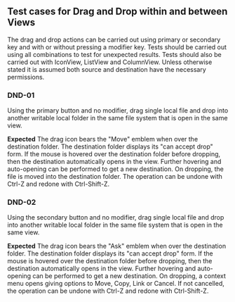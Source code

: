 
## Test cases for Drag and Drop within and between Views

The drag and drop actions can be carried out using primary or secondary key and with or without pressing a modifier key.   Tests should be carried out using all combinations to test for unexpected results.  Tests should also be carried out with  IconView, ListView and ColumnView. Unless otherwise stated it is assumed both source and destination have the necessary permissions.

### DND-01
Using the primary button and no modifier, drag single local file and drop into another writable local folder in the same file system that is open in the same view.

**Expected**  The drag icon bears the "Move" emblem when over the destination folder.  The destination folder displays its "can accept drop" form. If the mouse is hovered over the destination folder before dropping, then the destination automatically opens in the view.  Further hovering and auto-opening can be performed to get a new destination.  On dropping, the file is moved into the destination folder.  The operation can be undone with Ctrl-Z and redone with Ctrl-Shift-Z.

### DND-02
Using the secondary button and no modifier, drag single local file and drop into another writable local folder in the same file system that is open in the same view.

**Expected**  The drag icon bears the "Ask" emblem when over the destination folder.  The destination folder displays its "can accept drop" form.  If the mouse is hovered over the destination folder before dropping, then the destination automatically opens in the view.  Further hovering and auto-opening can be performed to get a new destination. On dropping, a context menu opens giving options to Move, Copy, Link or Cancel. If not cancelled, the operation can be undone with Ctrl-Z and redone with Ctrl-Shift-Z.  
